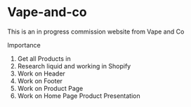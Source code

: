 # Vape-and-co
This is an in progress commission website from Vape and Co

Importance
1) Get all Products in
2) Research liquid and working in Shopify
3) Work on Header
4) Work on Footer 
5) Work on Product Page
6) Work on Home Page Product Presentation
